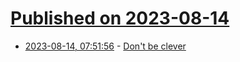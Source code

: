 # [Published on 2023-08-14](index.md)

* [2023-08-14, 07:51:56](https://lobste.rs/s/vmpcji/don_t_be_clever) - [Don't be clever](https://stitcher.io/blog/dont-be-clever)
